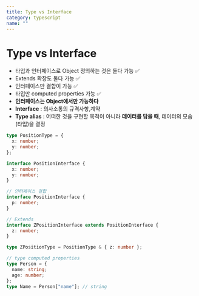 ```yaml
---
title: Type vs Interface
category: typescript
name: ""
---
```


# Type vs Interface

- 타입과 인터페이스로 Object 정의하는 것은 둘다 가능 ✅
- Extends 확장도 둘다 가능 ✅
- 인터페이스만 결합이 가능 ✅
- 타입만 computed properties 가능 ✅
- **인터페이스는 Object에서만 가능하다**
- **Interface** : 의사소통의 규격사항,계약
- **Type alias** : 어떠한 것을 구현할 목적이 아니라 **데이터를 담을 때**, 데이터의 모습(타입)을 결정

```typescript
type PositionType = {
  x: number;
  y: number;
};

interface PositionInterface {
  x: number;
  y: number;
}

// 인터페이스 결합
interface PositionInterface {
  p: number;
}

// Extends
interface ZPositionInterface extends PositionInterface {
  z: number;
}

type ZPositionType = PositionType & { z: number };

// type computed properties
type Person = {
  name: string;
  age: number;
};
type Name = Person["name"]; // string
```
